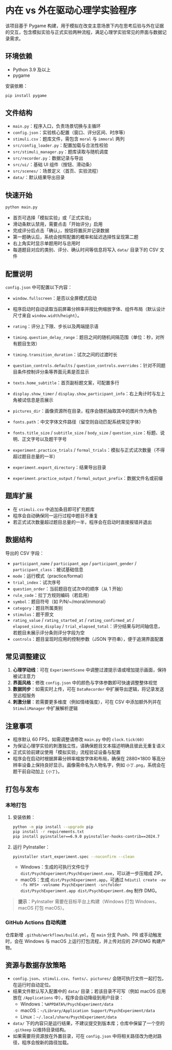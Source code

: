 # 内在 vs 外在驱动心理学实验程序

该项目基于 Pygame 构建，用于模拟在改变主意场景下内在思考后验与外在证据的交互，包含模拟实验与正式实验两种流程，满足心理学实验常见的界面与数据记录需求。

## 环境依赖

- Python 3.9 及以上
- pygame

安装依赖：

```bash
pip install pygame
```

## 文件结构

- `main.py`：程序入口，负责场景切换与主循环
- `config.json`：实验核心配置（窗口、评分区间、时序等）
- `stimuli.csv`：题库文件，需包含 `moral` 与 `immoral` 两列
- `src/config_loader.py`：配置加载与合法性校验
- `src/stimuli_manager.py`：题库读取与随机调度
- `src/recorder.py`：数据记录与导出
- `src/ui/`：基础 UI 组件（按钮、滑动条）
- `src/scenes/`：场景定义（首页、实验流程）
- `data/`：默认结果导出目录

## 快速开始

```bash
python main.py
```

- 首页可选择「模拟实验」或「正式实验」
- 滑动条默认禁用，需要点击「开始评分」启用
- 完成评分后点击「确认」，按钮将置灰并记录数据
- 第一题确认后，系统会按照配置的概率和延迟选择性呈现第二题
- 右上角实时显示单题用时与总用时
- 每道题目对应的类别、评分、确认时间等信息将写入 `data/` 目录下的 CSV 文件

## 配置说明

`config.json` 中可配置以下内容：

- `window.fullscreen`：是否以全屏模式启动

- 程序启动时自动读取当前屏幕分辨率并按比例缩放字体、组件布局（默认设计尺寸来自 `window.width`/`height`）。
- `rating`：评分上下限、步长以及两端提示语
- `timing.question_delay_range`：题目之间的随机间隔范围（单位：秒，对所有题目生效）
- `timing.transition_duration`：试次之间的过渡时长
- `question_controls.defaults` / `question_controls.overrides`：针对不同题目条件控制评分条等界面元素是否显示
- `texts.home_subtitle`：首页副标题文案，可配置多行
- `display.show_timer` / `display.show_participant_info`：右上角计时与左上角被试信息是否展示
- `pictures_dir`：画像资源所在目录，程序会随机抽取其中的图片作为角色
- `fonts.path`：中文字体文件路径（留空则自动匹配系统常见字体）
- `fonts.title_size` / `subtitle_size` / `body_size` / `question_size`：标题、说明、正文字号以及题干字号
- `experiment.practice_trials` / `formal_trials`：模拟与正式试次数量（不得超过题目总量的一半）
- `experiment.export_directory`：结果导出目录
- `experiment.practice_output` / `formal_output_prefix`：数据文件名或前缀

## 题库扩展

- 在 `stimuli.csv` 中追加条目即可扩充题库
- 程序会自动确保同一运行过程中题目不重复
- 若正式试次数量超过题目总量的一半，程序会在启动时直接报错并退出

## 数据结构

导出的 CSV 字段：

- `participant_name` / `participant_age` / `participant_gender` / `participant_class`：被试基础信息
- `mode`：运行模式（practice/formal）
- `trial_index`：试次序号
- `question_order`：当前题目在试次中的顺序（从 1 开始）
- `rule_code`：拉丁方规则编码（若启用）
- `symbol`：题目符号（如 P/N/~/moral/immoral）
- `category`：题目所属类别
- `stimulus`：题干原文
- `rating_value` / `rating_started_at` / `rating_confirmed_at` / `elapsed_since_display` / `trial_elapsed_total`：评分结果与时间轴信息，若题目未展示评分条则评分字段为空
- `controls`：题目呈现时应用的控制参数（JSON 字符串），便于追溯界面配置

## 常见调整建议

1. **心理学动线**：可在 `ExperimentScene` 中调整过渡提示语或增加提示画面，保持被试注意力
2. **界面风格**：修改 `config.json` 中的颜色与字体参数即可快速调整整体视觉
3. **数据同步**：如需实时上传，可在 `DataRecorder` 中扩展导出逻辑，将记录发送至远程服务
4. **刺激分层**：若需要更多维度（例如情绪强度），可在 CSV 中添加额外列并在 `StimuliManager` 中扩展解析逻辑

## 注意事项

- 程序默认 60 FPS，如需调整请修改 `main.py` 中的 `clock.tick(60)`
- 为保证心理学实验的刺激独立性，请确保题目文本描述明确且彼此无重复语义
- 正式实验前建议使用「模拟实验」流程验证设备与配置
- 程序会在启动时根据屏幕分辨率缩放字体和布局，确保在 2880×1800 等高分辨率设备上保持良好显示。画像需命名为人物名字，例如 `小丁.png`，系统会在题干前自动加上 `{小丁}`。

## 打包与发布

### 本地打包

1. 安装依赖：

   ```bash
   python -m pip install --upgrade pip
   pip install -r requirements.txt
   pip install pyinstaller==6.9.0 pyinstaller-hooks-contrib==2024.7
   ```

2. 运行 PyInstaller：

   ```bash
   pyinstaller start_experiment.spec --noconfirm --clean
   ```

   - Windows：生成的可执行文件位于 `dist/PsychExperiment/PsychExperiment.exe`，可以进一步压缩成 ZIP。
   - macOS：生成 `dist/PsychExperiment.app`，可通过 `hdiutil create -ov -fs HFS+ -volname PsychExperiment -srcfolder dist/PsychExperiment.app dist/PsychExperiment.dmg` 制作 DMG。

> **提示**：PyInstaller 需要在目标平台上构建（Windows 打包 Windows，macOS 打包 macOS）。

### GitHub Actions 自动构建

仓库新增 `.github/workflows/build.yml`，在 `main` 分支 Push、PR 或手动触发时，会在 Windows 与 macOS 上运行打包流程，并上传对应的 ZIP/DMG 构建产物。

## 资源与数据存放策略

- `config.json`、`stimuli.csv`、`fonts/`、`pictures/` 会随可执行文件一起打包，在运行时自动定位。
- 结果文件默认写入配置中的 `data/` 目录；若该目录不可写（例如 macOS 应用放在 `/Applications` 中），程序会自动降级到用户目录：
  - Windows：`%APPDATA%/PsychExperiment/data`
  - macOS：`~/Library/Application Support/PsychExperiment/data`
  - Linux：`~/.local/share/PsychExperiment/data`
- `data/` 下的内容只是运行结果，不建议提交到版本库；仓库中保留了一个空的 `.gitkeep` 以维持目录结构。
- 如果需要将资源放在外置目录，可在 `config.json` 中将相关路径改为绝对路径，程序会按新的路径加载。
